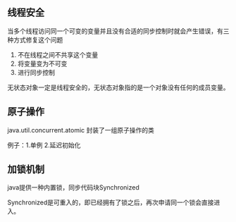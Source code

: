 ## 线程安全

当多个线程访问同一个可变的变量并且没有合适的同步控制时就会产生错误，有三种方式修复这个问题
 1. 不在线程之间不共享这个变量
 2. 将变量变为不可变
 3. 进行同步控制

无状态对象一定是线程安全的，无状态对象指的是一个对象没有任何的成员变量。

## 原子操作

java.util.concurrent.atomic 封装了一组原子操作的类

例子：1.单例  2.延迟初始化

## 加锁机制

java提供一种内置锁，同步代码块Synchronized

Synchronized是可重入的，即已经拥有了锁之后，再次申请同一个锁会直接进入。
